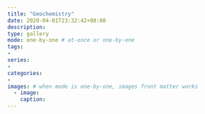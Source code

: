 ```yaml
---
title: "Geochemistry"
date: 2020-04-01T23:32:42+08:00
description: 
type: gallery
mode: one-by-one # at-once or one-by-one
tags:
-
series:
-
categories:
-
images: # when mode is one-by-one, images front matter works
  - image: 
    caption: 
---
```



